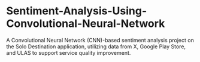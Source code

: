 # Sentiment-Analysis-Using-Convolutional-Neural-Network
A Convolutional Neural Network (CNN)-based sentiment analysis project on the Solo Destination application, utilizing data from X, Google Play Store, and ULAS to support service quality improvement.
